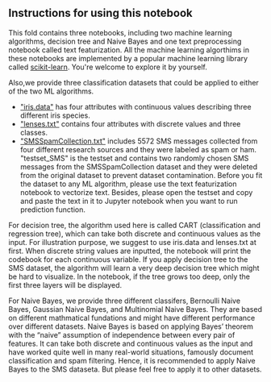 ## Instructions for using this notebook ##

This fold contains three notebooks, including two machine learning algorithms, decision tree and Naive Bayes and one text preprocessing notebook called text featurization. All the machine learning algorthims in these notebooks are implemented by a popular machine learning library called [scikit-learn](http://scikit-learn.org/stable/). You're welcome to explore it by yourself.

Also,we provide three classification datasets that could be applied to either of the two ML algorithms. 
* ["iris.data"](https://archive.ics.uci.edu/ml/datasets/iris) has four attributes with continuous values describing three different iris species.
* ["lenses.txt"](https://archive.ics.uci.edu/ml/datasets/lenses) contains four attributes with discrete values and three classes.
* ["SMSSpamCollection.txt"](https://archive.ics.uci.edu/ml/datasets/sms+spam+collection) includes 5572 SMS messages collected from four different research sources and they were labeled as spam or ham. "testset_SMS" is the testset and contains two randomly chosen SMS messages from the SMSSpamCollection dataset and they were deleted from the original dataset to prevent dataset contamination. Before you fit the dataset to any ML algorithm, please use the text featurization notebook to vectorize text. Besides, please open the testset and copy and paste the text in it to Jupyter notebook when you want to run prediction function.  

For decision tree, the algorithm used here is called CART (classification and regression tree), which can take both discrete and continuous values as the input. For illustration purpose, we suggest to use iris.data and lenses.txt at first. When discrete string values are inputted, the notebook will print the codebook for each continuous variable. If you apply decision tree to the SMS dataset, the algorithm will learn a very deep decision tree which might be hard to visualize. In the notebook, if the tree grows too deep, only the first three layers will be displayed.

For Naive Bayes, we provide three different classifers, Bernoulli Naive Bayes, Gaussian Naive Bayes, and Multinomial Naive Bayes. They are based on different mathmatical fundations and might have different performance over different datasets.  Naive Bayes is based on applying Bayes’ theorem with the “naive” assumption of independence between every pair of features. It can take both discrete and continuous values as the input and have worked quite well in many real-world situations, famously document classification and spam filtering. Hence, it is recommended to apply Naive Bayes to the SMS dataseta. But please feel free to apply it to other datasets. 
